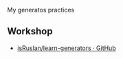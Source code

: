 My generatos practices

## Workshop

- [isRuslan/learn-generators · GitHub](https://github.com/isRuslan/learn-generators)
